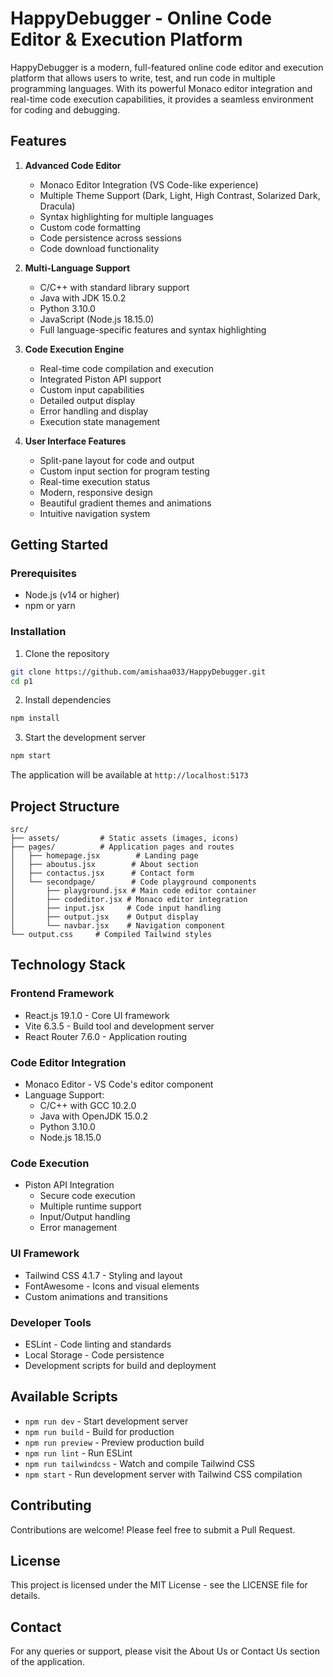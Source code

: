 # HappyDebugger - Online Code Editor & Execution Platform

HappyDebugger is a modern, full-featured online code editor and execution platform that allows users to write, test, and run code in multiple programming languages. With its powerful Monaco editor integration and real-time code execution capabilities, it provides a seamless environment for coding and debugging.

## Features

1. **Advanced Code Editor**
   - Monaco Editor Integration (VS Code-like experience)
   - Multiple Theme Support (Dark, Light, High Contrast, Solarized Dark, Dracula)
   - Syntax highlighting for multiple languages
   - Custom code formatting
   - Code persistence across sessions
   - Code download functionality

2. **Multi-Language Support**
   - C/C++ with standard library support
   - Java with JDK 15.0.2
   - Python 3.10.0
   - JavaScript (Node.js 18.15.0)
   - Full language-specific features and syntax highlighting

3. **Code Execution Engine**
   - Real-time code compilation and execution
   - Integrated Piston API support
   - Custom input capabilities
   - Detailed output display
   - Error handling and display
   - Execution state management

4. **User Interface Features**
   - Split-pane layout for code and output
   - Custom input section for program testing
   - Real-time execution status
   - Modern, responsive design
   - Beautiful gradient themes and animations
   - Intuitive navigation system

## Getting Started

### Prerequisites
- Node.js (v14 or higher)
- npm or yarn

### Installation

1. Clone the repository
```bash
git clone https://github.com/amishaa033/HappyDebugger.git
cd p1
```

2. Install dependencies
```bash
npm install
```

3. Start the development server
```bash
npm start
```

The application will be available at `http://localhost:5173`

## Project Structure

```
src/
├── assets/         # Static assets (images, icons)
├── pages/          # Application pages and routes
│   ├── homepage.jsx        # Landing page
│   ├── aboutus.jsx        # About section
│   ├── contactus.jsx      # Contact form
│   └── secondpage/        # Code playground components
│       ├── playground.jsx # Main code editor container
│       ├── codeditor.jsx # Monaco editor integration
│       ├── input.jsx     # Code input handling
│       ├── output.jsx    # Output display
│       └── navbar.jsx    # Navigation component
└── output.css     # Compiled Tailwind styles
```

## Technology Stack

### Frontend Framework
- React.js 19.1.0 - Core UI framework
- Vite 6.3.5 - Build tool and development server
- React Router 7.6.0 - Application routing

### Code Editor Integration
- Monaco Editor - VS Code's editor component
- Language Support:
  - C/C++ with GCC 10.2.0
  - Java with OpenJDK 15.0.2
  - Python 3.10.0
  - Node.js 18.15.0

### Code Execution
- Piston API Integration
  - Secure code execution
  - Multiple runtime support
  - Input/Output handling
  - Error management

### UI Framework
- Tailwind CSS 4.1.7 - Styling and layout
- FontAwesome - Icons and visual elements
- Custom animations and transitions

### Developer Tools
- ESLint - Code linting and standards
- Local Storage - Code persistence
- Development scripts for build and deployment

## Available Scripts

- `npm run dev` - Start development server
- `npm run build` - Build for production
- `npm run preview` - Preview production build
- `npm run lint` - Run ESLint
- `npm run tailwindcss` - Watch and compile Tailwind CSS
- `npm start` - Run development server with Tailwind CSS compilation

## Contributing

Contributions are welcome! Please feel free to submit a Pull Request.

## License

This project is licensed under the MIT License - see the LICENSE file for details.

## Contact

For any queries or support, please visit the About Us or Contact Us section of the application.
